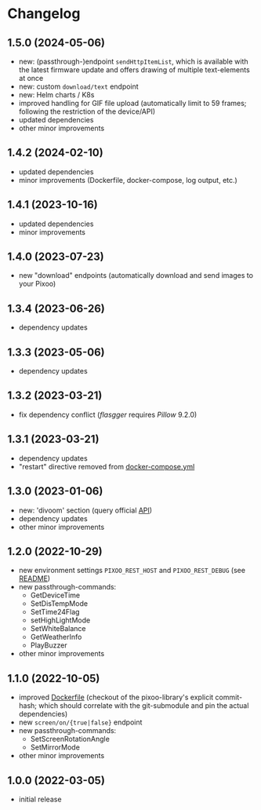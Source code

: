 # Changelog

## 1.5.0 (2024-05-06)

* new: (passthrough-)endpoint `sendHttpItemList`, which is available with the latest firmware update and offers drawing of multiple text-elements at once
* new: custom `download/text` endpoint
* new: Helm charts / K8s
* improved handling for GIF file upload (automatically limit to 59 frames; following the restriction of the device/API)
* updated dependencies
* other minor improvements

## 1.4.2 (2024-02-10)

* updated dependencies
* minor improvements (Dockerfile, docker-compose, log output, etc.)

## 1.4.1 (2023-10-16)

* updated dependencies
* minor improvements

## 1.4.0 (2023-07-23)

* new "download" endpoints (automatically download and send images to your Pixoo)

## 1.3.4 (2023-06-26)

* dependency updates

## 1.3.3 (2023-05-06)

* dependency updates

## 1.3.2 (2023-03-21)

* fix dependency conflict (_flasgger_ requires _Pillow_ 9.2.0)

## 1.3.1 (2023-03-21)

* dependency updates
* "restart" directive removed from [docker-compose.yml](docker-compose.yml) 

## 1.3.0 (2023-01-06)

* new: 'divoom' section (query official [API](https://app.divoom-gz.com))
* dependency updates
* other minor improvements

## 1.2.0 (2022-10-29)

* new environment settings `PIXOO_REST_HOST` and `PIXOO_REST_DEBUG` (see [README](README.md))
* new passthrough-commands:
  * GetDeviceTime
  * SetDisTempMode
  * SetTime24Flag
  * setHighLightMode
  * SetWhiteBalance
  * GetWeatherInfo
  * PlayBuzzer
* other minor improvements

## 1.1.0 (2022-10-05)

* improved [Dockerfile](Dockerfile) (checkout of the pixoo-library's explicit commit-hash; which should correlate with the git-submodule and pin the actual dependencies)
* new `screen/on/{true|false}` endpoint
* new passthrough-commands:
  * SetScreenRotationAngle
  * SetMirrorMode
* other minor improvements

## 1.0.0 (2022-03-05)

* initial release